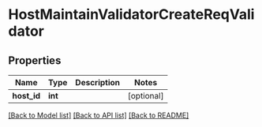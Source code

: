# HostMaintainValidatorCreateReqValidator

## Properties
Name | Type | Description | Notes
------------ | ------------- | ------------- | -------------
**host_id** | **int** |  | [optional] 

[[Back to Model list]](../README.md#documentation-for-models) [[Back to API list]](../README.md#documentation-for-api-endpoints) [[Back to README]](../README.md)


